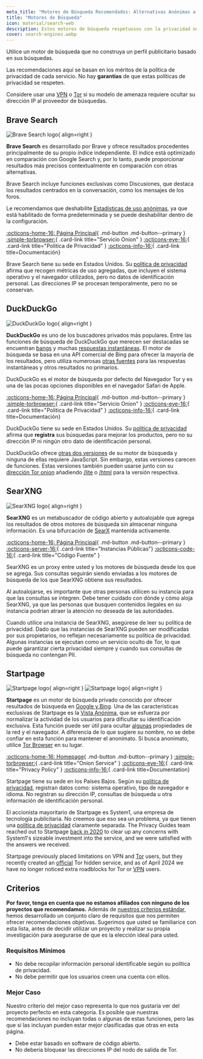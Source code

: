 ```yaml
---
meta_title: "Motores de Búsqueda Recomendados: Alternativas Anónimas a Google - Privacy Guides"
title: "Motores de Búsqueda"
icon: material/search-web
description: Estos motores de búsqueda respetuosos con la privacidad no construyen un perfil publicitario basado en sus búsquedas.
cover: search-engines.webp
---
```


Utilice un motor de búsqueda que no construya un perfil publicitario basado en sus búsquedas.

Las recomendaciones aquí se basan en los méritos de la política de privacidad de cada servicio. No hay **garantías** de que estas políticas de privacidad se respeten.

Considere usar una [VPN](vpn.md) o [Tor](tor.md) si su modelo de amenaza requiere ocultar su dirección IP al proveedor de búsquedas.

## Brave Search

<div class="admonition recommendation" markdown>

![Brave Search logo](assets/img/search-engines/brave-search.svg){ align=right }

**Brave Search** es desarrollado por Brave y ofrece resultados procedentes principalmente de su propio índice independiente. El índice está optimizado en comparación con Google Search y, por lo tanto, puede proporcionar resultados más precisos contextualmente en comparación con otras alternativas.

Brave Search incluye funciones exclusivas como Discusiones, que destaca los resultados centrados en la conversación, como los mensajes de los foros.

Le recomendamos que deshabilite [Estadísticas de uso anónimas](https://search.brave.com/help/usage-metrics), ya que está habilitado de forma predeterminada y se puede deshabilitar dentro de la configuración.

[:octicons-home-16: Página Principal](https://search.brave.com){ .md-button .md-button--primary }
[:simple-torbrowser:](https://search.brave4u7jddbv7cyviptqjc7jusxh72uik7zt6adtckl5f4nwy2v72qd.onion){ .card-link title="Servicio Onion" }
[:octicons-eye-16:](https://search.brave.com/help/privacy-policy){ .card-link title="Politica de Privacidad" }
[:octicons-info-16:](https://search.brave.com/help){ .card-link title=Documentación}

</details>

</div>

Brave Search tiene su sede en Estados Unidos. Su [política de privacidad](https://search.brave.com/help/privacy-policy) afirma que recogen métricas de uso agregadas, que incluyen el sistema operativo y el navegador utilizados, pero no datos de identificación personal. Las direcciones IP se procesan temporalmente, pero no se conservan.

## DuckDuckGo

<div class="admonition recommendation" markdown>

![DuckDuckGo logo](assets/img/search-engines/duckduckgo.svg){ align=right }

**DuckDuckGo** es uno de los buscadores privados más populares. Entre las funciones de búsqueda de DuckDuckGo que merecen ser destacadas se encuentran [bangs](https://duckduckgo.com/bang) y muchas [respuestas instantáneas](https://help.duckduckgo.com/duckduckgo-help-pages/features/instant-answers-and-other-features). El motor de búsqueda se basa en una API comercial de Bing para ofrecer la mayoría de los resultados, pero utiliza numerosas [otras fuentes](https://help.duckduckgo.com/results/sources/) para las respuestas instantáneas y otros resultados no primarios.

DuckDuckGo es el motor de búsqueda por defecto del Navegador Tor y es una de las pocas opciones disponibles en el navegador Safari de Apple.

[:octicons-home-16: Página Principal](https://duckduckgo.com){ .md-button .md-button--primary }
[:simple-torbrowser:](https://duckduckgogg42xjoc72x3sjasowoarfbgcmvfimaftt6twagswzczad.onion){ .card-link title="Servicio Onion" }
[:octicons-eye-16:](https://duckduckgo.com/privacy){ .card-link title="Politica de Privacidad" }
[:octicons-info-16:](https://help.duckduckgo.com){ .card-link title=Documentación}

</details>

</div>

DuckDuckGo tiene su sede en Estados Unidos. Su [política de privacidad](https://duckduckgo.com/privacy) afirma que **registra** sus búsquedas para mejorar los productos, pero no su dirección IP ni ningún otro dato de identificación personal.

DuckDuckGo ofrece [otras dos versiones](https://help.duckduckgo.com/features/non-javascript) de su motor de búsqueda y ninguna de ellas requiere JavaScript. Sin embargo, estas versiones carecen de funciones. Estas versiones también pueden usarse junto con su [dirección Tor onion](https://duckduckgogg42xjoc72x3sjasowoarfbgcmvfimaftt6twagswzczad.onion) añadiendo [/lite](https://duckduckgogg42xjoc72x3sjasowoarfbgcmvfimaftt6twagswzczad.onion/lite) o [/html](https://duckduckgogg42xjoc72x3sjasowoarfbgcmvfimaftt6twagswzczad.onion/html) para la versión respectiva.

## SearXNG

<div class="admonition recommendation" markdown>

![SearXNG logo](assets/img/search-engines/searxng.svg){ align=right }

**SearXNG** es un metabuscador de código abierto y autoalojable que agrega los resultados de otros motores de búsqueda sin almacenar ninguna información. Es una bifurcación de [SearX](https://github.com/searx/searx) mantenida activamente.

[:octicons-home-16: Página Principal](https://searxng.org){ .md-button .md-button--primary }
[:octicons-server-16:](https://searx.space){ .card-link title="Instancias Públicas"}
[:octicons-code-16:](https://github.com/searxng/searxng){ .card-link title="Código Fuente" }

</details>

</div>

SearXNG es un proxy entre usted y los motores de búsqueda desde los que se agrega. Sus consultas seguirán siendo enviadas a los motores de búsqueda de los que SearXNG obtiene sus resultados.

Al autoalojarse, es importante que otras personas utilicen su instancia para que las consultas se integren. Debe tener cuidado con dónde y cómo aloja SearXNG, ya que las personas que busquen contenidos ilegales en su instancia podrían atraer la atención no deseada de las autoridades.

Cuando utilice una instancia de SearXNG, asegúrese de leer su política de privacidad. Dado que las instancias de SearXNG pueden ser modificadas por sus propietarios, no reflejan necesariamente su política de privacidad. Algunas instancias se ejecutan como un servicio oculto de Tor, lo que puede garantizar cierta privacidad siempre y cuando sus consultas de búsqueda no contengan PII.

## Startpage

<div class="admonition recommendation" markdown>

![Startpage logo](assets/img/search-engines/startpage.svg#only-light){ align=right }
![Startpage logo](assets/img/search-engines/startpage-dark.svg#only-dark){ align=right }

**Startpage** es un motor de búsqueda privado conocido por ofrecer resultados de búsqueda en [Google y Bing](https://support.startpage.com/hc/articles/4522435533844-What-is-the-relationship-between-Startpage-and-your-search-partners-like-Google-and-Microsoft-Bing).  Una de las características exclusivas de Startpage es la [Vista Anónima](https://startpage.com/en/anonymous-view), que se esfuerza por normalizar la actividad de los usuarios para dificultar su identificación exclusiva. Esta función puede ser útil para ocultar [algunas](https://support.startpage.com/hc/articles/4455540212116-The-Anonymous-View-Proxy-technical-details) propiedades de la red y el navegador. A diferencia de lo que sugiere su nombre, no se debe confiar en esta función para mantener el anonimato. Si busca anonimato, utilice [Tor Browser](tor.md#tor-browser) en su lugar.

[:octicons-home-16: Homepage](https://startpage.com){ .md-button .md-button--primary }
[:simple-torbrowser:](http://startpagel6srwcjlue4zgq3zevrujfaow726kjytqbbjyrswwmjzcqd.onion){ .card-link title="Onion Service" }
[:octicons-eye-16:](https://startpage.com/en/privacy-policy){ .card-link title="Privacy Policy" }
[:octicons-info-16:](https://support.startpage.com/hc/categories/4481917470356-Startpage-Search-Engine){ .card-link title=Documentation}

</details>

</div>

Startpage tiene su sede en los Países Bajos. Según su [política de privacidad](https://startpage.com/en/privacy-policy), registran datos como: sistema operativo, tipo de navegador e idioma. No registran su dirección IP, consultas de búsqueda u otra información de identificación personal.

El accionista mayoritario de Startpage es System1, una empresa de tecnología publicitaria. No creemos que eso sea un problema, ya que tienen una [política de privacidad](https://system1.com/terms/privacy-policy) claramente separada. The Privacy Guides team reached out to Startpage [back in 2020](https://blog.privacyguides.org/2020/05/03/relisting-startpage/) to clear up any concerns with System1's sizeable investment into the service, and we were satisfied with the answers we received.

Startpage previously placed limitations on VPN and [Tor](tor.md) users, but they recently created an [official](https://support.startpage.com/hc/en-us/articles/24786602537364-Startpage-s-Tor-onion-service) Tor hidden service, and as of April 2024 we have no longer noticed extra roadblocks for Tor or [VPN](vpn.md) users.

## Criterios

**Por favor, tenga en cuenta que no estamos afiliados con ninguno de los proyectos que recomendamos.** Además de [nuestros criterios estándar](about/criteria.md), hemos desarrollado un conjunto claro de requisitos que nos permiten ofrecer recomendaciones objetivas. Sugerimos que usted se familiarice con esta lista, antes de decidir utilizar un proyecto y realizar su propia investigación para asegurarse de que es la elección ideal para usted.

### Requisitos Mínimos

- No debe recopilar información personal identificable según su política de privacidad.
- No debe permitir que los usuarios creen una cuenta con ellos.

### Mejor Caso

Nuestro criterio del mejor caso representa lo que nos gustaría ver del proyecto perfecto en esta categoría. Es posible que nuestras recomendaciones no incluyan todas o algunas de estas funciones, pero las que sí las incluyan pueden estar mejor clasificadas que otras en esta página.

- Debe estar basado en software de código abierto.
- No debería bloquear las direcciones IP del nodo de salida de Tor.
